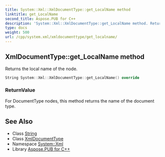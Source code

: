 ```yaml
---
title: System::Xml::XmlDocumentType::get_LocalName method
linktitle: get_LocalName
second_title: Aspose.PUB for C++
description: 'System::Xml::XmlDocumentType::get_LocalName method. Returns the local name of the node in C++.'
type: docs
weight: 500
url: /cpp/system.xml/xmldocumenttype/get_localname/
---
```

## XmlDocumentType::get_LocalName method


Returns the local name of the node.

```cpp
String System::Xml::XmlDocumentType::get_LocalName() override
```


### ReturnValue

For DocumentType nodes, this method returns the name of the document type.

## See Also

* Class [String](../../../system/string/)
* Class [XmlDocumentType](../)
* Namespace [System::Xml](../../)
* Library [Aspose.PUB for C++](../../../)
